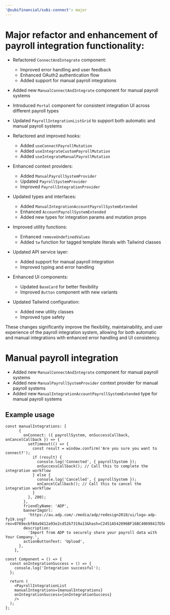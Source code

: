 ```yaml
---
'@subifinancial/subi-connect': major
---
```


# Major refactor and enhancement of payroll integration functionality:

- Refactored `ConnectAndIntegrate` component:
  - Improved error handling and user feedback
  - Enhanced OAuth2 authentication flow
  - Added support for manual payroll integrations

- Added new `ManualConnectAndIntegrate` component for manual payroll systems

- Introduced `Portal` component for consistent integration UI across different payroll types

- Updated `PayrollIntegrationListGrid` to support both automatic and manual payroll systems

- Refactored and improved hooks:
  - Added `useConnectPayrollMutation`
  - Added `useIntegrateCustomPayrollMutation`
  - Added `useIntegrateManualPayrollMutation`

- Enhanced context providers:
  - Added `ManualPayrollSystemProvider`
  - Updated `PayrollSystemProvider`
  - Improved `PayrollIntegrationProvider`

- Updated types and interfaces:
  - Added `ManualIntegrationAccountPayrollSystemExtended`
  - Enhanced `AccountPayrollSystemExtended`
  - Added new types for integration params and mutation props

- Improved utility functions:
  - Enhanced `removeUndefinedValues`
  - Added `tw` function for tagged template literals with Tailwind classes

- Updated API service layer:
  - Added support for manual payroll integration
  - Improved typing and error handling

- Enhanced UI components:
  - Updated `BaseCard` for better flexibility
  - Improved `Button` component with new variants

- Updated Tailwind configuration:
  - Added new utility classes
  - Improved type safety

These changes significantly improve the flexibility, maintainability, and user experience of the payroll integration system, allowing for both automatic and manual integrations with enhanced error handling and UI consistency.

# Manual payroll integration

- Added new `ManualConnectAndIntegrate` component for manual payroll systems
- Added new `ManualPayrollSystemProvider` context provider for manual payroll systems
- Added new `ManualIntegrationAccountPayrollSystemExtended` type for manual payroll systems

## Example usage

```tsx
const manualIntegrations: [
      {
        onConnect: ({ payrollSystem, onSuccessCallback, onCancelCallback }) => {
          setTimeout(() => {
            const result = window.confirm('Are you sure you want to connect?');
            if (result) {
              console.log('Connected', { payrollSystem });
              onSuccessCallback(); // Call this to complete the integration workflow
            } else {
              console.log('Cancelled', { payrollSystem });
              onCancelCallback(); // Call this to cancel the integration workflow
            }
          }, 200);
        },
        friendlyName: 'ADP',
        bannerImgUrl:
          'https://au.adp.com/-/media/adp/redesign2018/ui/logo-adp-fy19.svg?rev=0769ecbf84a9412a93e2cd52b7319a13&hash=C2451A542096BF16BC40698417D5A6FD',
        description:
          'Import from ADP to securely share your payroll data with Your Company.',
        actionButtonText: 'Upload',
      },
    ],

const Component = () => {
  const onIntegrationSuccess = () => {
    console.log('Integration successful');
  };

  return (
    <PayrollIntegrationList 
    manualIntegrations={manualIntegrations} 
    onIntegrationSuccess={onIntegrationSuccess}
    />
  );
};
```

